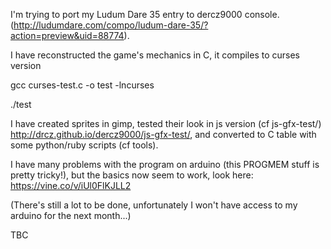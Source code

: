 I'm trying to port my Ludum Dare 35 entry to dercz9000 console.
(http://ludumdare.com/compo/ludum-dare-35/?action=preview&uid=88774).

I have reconstructed the game's mechanics in C, it compiles to curses version

gcc curses-test.c -o test -lncurses

./test

I have created sprites in gimp, tested their look in js version (cf js-gfx-test/)  http://drcz.github.io/dercz9000/js-gfx-test/,
and converted to C table with some python/ruby scripts (cf tools).

I have many problems with the program on arduino (this PROGMEM stuff is pretty tricky!),
but the basics now seem to work, look here: https://vine.co/v/iUl0FlKJLL2

(There's still a lot to be done, unfortunately I won't have access to my arduino for the next month...)

TBC
